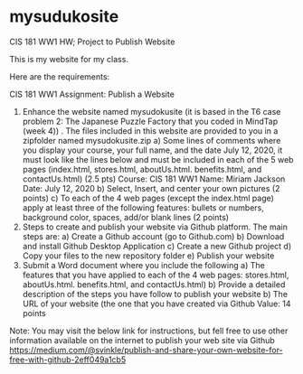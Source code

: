 # mysudukosite
CIS 181 WW1 HW; Project to Publish Website


This is my website for my class.

Here are the requirements:

CIS 181 WW1
Assignment: Publish a Website
1. Enhance the website named mysudokusite (it is based in the T6 case problem 2: The Japanese Puzzle Factory that you coded in MindTap (week 4))  . The files included in this website are provided to you in a zipfolder named mysudokusite.zip
a)  Some lines of comments where you display your course, your full name, and the date July 12, 2020, it must look like the lines below and must be included in each of the 5 web pages (index.html, stores.html, aboutUs.html. benefits.html, and contactUs.html) (2.5 pts)
Course: CIS 181 WW1
Name: Miriam Jackson
Date: July 12, 2020
b) Select, Insert, and center your own pictures (2 points)
c) To each of the 4 web pages (except the index.html page) apply at least three of the following features: bullets or numbers, background color, spaces, add/or blank lines (2 points)
2. Steps to create and publish your website via Github platform. The main steps are:
	a) Create a Github account (go to Github.com)
	b) Download and install Github Desktop Application
	c) Create a new Github project
	d) Copy your files to the new repository folder
	e) Publish your website
3. Submit a Word document where you include the following
a) The features that you have applied to each of the 4 web pages:  stores.html, aboutUs.html. benefits.html, and contactUs.html) 
b) Provide a detailed description of the steps you have follow to publish your website
b) The URL of your website (the one that you have created via Github
Value: 14 points

Note: You may visit the below link for instructions, but fell free to use other information available on the internet to publish your web site via Github
https://medium.com/@svinkle/publish-and-share-your-own-website-for-free-with-github-2eff049a1cb5
